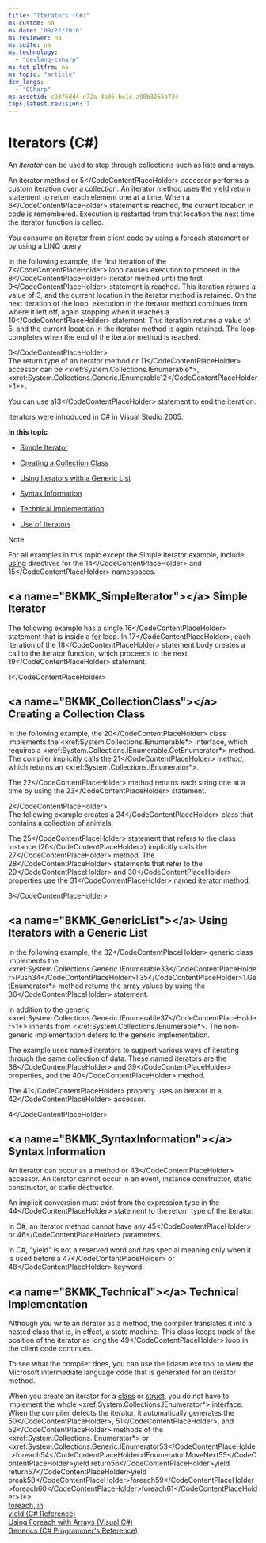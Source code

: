 ```yaml
---
title: "Iterators (C#)"
ms.custom: na
ms.date: "09/22/2016"
ms.reviewer: na
ms.suite: na
ms.technology: 
  - "devlang-csharp"
ms.tgt_pltfrm: na
ms.topic: "article"
dev_langs: 
  - "CSharp"
ms.assetid: c93f6dd4-e72a-4a06-be1c-a98b3255b734
caps.latest.revision: 7
---
```

# Iterators (C#)
An *iterator* can be used to step through collections such as lists and arrays.  
  
 An iterator method or <CodeContentPlaceHolder>5\</CodeContentPlaceHolder> accessor performs a custom iteration over a collection. An iterator method uses the [yield return](../vs140/yield--csharp-reference-.md) statement to return each element one at a time. When a <CodeContentPlaceHolder>6\</CodeContentPlaceHolder> statement is reached, the current location in code is remembered. Execution is restarted from that location the next time the iterator function is called.  
  
 You consume an iterator from client code by using a [foreach](../vs140/foreach--in--csharp-reference-.md) statement or by using a LINQ query.  
  
 In the following example, the first iteration of the <CodeContentPlaceHolder>7\</CodeContentPlaceHolder> loop causes execution to proceed  in the <CodeContentPlaceHolder>8\</CodeContentPlaceHolder> iterator method until the first <CodeContentPlaceHolder>9\</CodeContentPlaceHolder> statement is reached. This iteration returns a value of 3, and the current location in the iterator method is retained. On the next iteration of the loop, execution in the iterator method continues from where it left off, again stopping when it reaches a <CodeContentPlaceHolder>10\</CodeContentPlaceHolder> statement. This iteration returns a value of 5, and the current location in the iterator method is again retained. The loop completes when the end of the iterator method is reached.  
  
<CodeContentPlaceHolder>0\</CodeContentPlaceHolder>  
 The return type of an iterator method or <CodeContentPlaceHolder>11\</CodeContentPlaceHolder> accessor can be \<xref:System.Collections.IEnumerable*>, <xref:System.Collections.Generic.IEnumerable<CodeContentPlaceHolder>12\</CodeContentPlaceHolder>1*>.  
  
 You can use a<CodeContentPlaceHolder>13\</CodeContentPlaceHolder> statement to end the iteration.  
  
 Iterators were introduced in C# in Visual Studio 2005.  
  
 **In this topic**  
  
-   [Simple Iterator](#BKMK_SimpleIterator)  
  
-   [Creating a Collection Class](#BKMK_CollectionClass)  
  
-   [Using Iterators with a Generic List](#BKMK_GenericList)  
  
-   [Syntax Information](#BKMK_SyntaxInformation)  
  
-   [Technical Implementation](#BKMK_Technical)  
  
-   [Use of Iterators](#BKMK_UseOfIterators)  
  
> [!NOTE]
>  For all examples in this topic except the Simple Iterator example, include [using](../vs140/using-directive--csharp-reference-.md) directives for the <CodeContentPlaceHolder>14\</CodeContentPlaceHolder> and <CodeContentPlaceHolder>15\</CodeContentPlaceHolder> namespaces.  
  
##  \<a name="BKMK_SimpleIterator">\</a> Simple Iterator  
 The following example has a single <CodeContentPlaceHolder>16\</CodeContentPlaceHolder> statement that is inside a [for](../vs140/for--csharp-reference-.md) loop. In <CodeContentPlaceHolder>17\</CodeContentPlaceHolder>, each iteration of the <CodeContentPlaceHolder>18\</CodeContentPlaceHolder> statement body creates a call to the iterator function, which proceeds to the next <CodeContentPlaceHolder>19\</CodeContentPlaceHolder> statement.  
  
<CodeContentPlaceHolder>1\</CodeContentPlaceHolder>  
##  \<a name="BKMK_CollectionClass">\</a> Creating a Collection Class  
 In the following example, the <CodeContentPlaceHolder>20\</CodeContentPlaceHolder> class implements the \<xref:System.Collections.IEnumerable*> interface, which requires a \<xref:System.Collections.IEnumerable.GetEnumerator*> method. The compiler implicitly calls the <CodeContentPlaceHolder>21\</CodeContentPlaceHolder> method, which returns an \<xref:System.Collections.IEnumerator*>.  
  
 The <CodeContentPlaceHolder>22\</CodeContentPlaceHolder> method returns each string one at a time by using the <CodeContentPlaceHolder>23\</CodeContentPlaceHolder> statement.  
  
<CodeContentPlaceHolder>2\</CodeContentPlaceHolder>  
 The following example creates a <CodeContentPlaceHolder>24\</CodeContentPlaceHolder> class that contains a collection of animals.  
  
 The <CodeContentPlaceHolder>25\</CodeContentPlaceHolder> statement that refers to the class instance (<CodeContentPlaceHolder>26\</CodeContentPlaceHolder>) implicitly calls the <CodeContentPlaceHolder>27\</CodeContentPlaceHolder> method. The <CodeContentPlaceHolder>28\</CodeContentPlaceHolder> statements that refer to the <CodeContentPlaceHolder>29\</CodeContentPlaceHolder> and <CodeContentPlaceHolder>30\</CodeContentPlaceHolder> properties use the <CodeContentPlaceHolder>31\</CodeContentPlaceHolder> named iterator method.  
  
<CodeContentPlaceHolder>3\</CodeContentPlaceHolder>  
##  \<a name="BKMK_GenericList">\</a> Using Iterators with a Generic List  
 In the following example, the <CodeContentPlaceHolder>32\</CodeContentPlaceHolder> generic class implements the <xref:System.Collections.Generic.IEnumerable<CodeContentPlaceHolder>33\</CodeContentPlaceHolder>Push<CodeContentPlaceHolder>34\</CodeContentPlaceHolder>T<CodeContentPlaceHolder>35\</CodeContentPlaceHolder>1.GetEnumerator*> method returns the array values by using the <CodeContentPlaceHolder>36\</CodeContentPlaceHolder> statement.  
  
 In addition to the generic <xref:System.Collections.Generic.IEnumerable<CodeContentPlaceHolder>37\</CodeContentPlaceHolder>1*> inherits from \<xref:System.Collections.IEnumerable*>. The non-generic implementation defers to the generic implementation.  
  
 The example uses named iterators to support various ways of iterating through the same collection of data. These named iterators are the <CodeContentPlaceHolder>38\</CodeContentPlaceHolder> and <CodeContentPlaceHolder>39\</CodeContentPlaceHolder> properties, and the <CodeContentPlaceHolder>40\</CodeContentPlaceHolder> method.  
  
 The <CodeContentPlaceHolder>41\</CodeContentPlaceHolder> property uses an iterator in a <CodeContentPlaceHolder>42\</CodeContentPlaceHolder> accessor.  
  
<CodeContentPlaceHolder>4\</CodeContentPlaceHolder>  
##  \<a name="BKMK_SyntaxInformation">\</a> Syntax Information  
 An iterator can occur as a method or <CodeContentPlaceHolder>43\</CodeContentPlaceHolder> accessor. An iterator cannot occur in an event, instance constructor, static constructor, or static destructor.  
  
 An implicit conversion must exist from the expression type in the <CodeContentPlaceHolder>44\</CodeContentPlaceHolder> statement to the return type of the iterator.  
  
 In C#, an iterator method cannot have any <CodeContentPlaceHolder>45\</CodeContentPlaceHolder> or <CodeContentPlaceHolder>46\</CodeContentPlaceHolder> parameters.  
  
 In C#, "yield" is not a reserved word and has special meaning only when it is used before a <CodeContentPlaceHolder>47\</CodeContentPlaceHolder> or <CodeContentPlaceHolder>48\</CodeContentPlaceHolder> keyword.  
  
##  \<a name="BKMK_Technical">\</a> Technical Implementation  
 Although you write an iterator as a method, the compiler translates it into a nested class that is, in effect, a state machine. This class keeps track of the position of the iterator as long the <CodeContentPlaceHolder>49\</CodeContentPlaceHolder> loop in the client code continues.  
  
 To see what the compiler does, you can use the Ildasm.exe tool to view the Microsoft intermediate language code that is generated for an iterator method.  
  
 When you create an iterator for a [class](../vs140/class--csharp-reference-.md) or [struct](../vs140/struct--csharp-reference-.md), you do not have to implement the whole \<xref:System.Collections.IEnumerator*> interface. When the compiler detects the iterator, it automatically generates the <CodeContentPlaceHolder>50\</CodeContentPlaceHolder>, <CodeContentPlaceHolder>51\</CodeContentPlaceHolder>, and <CodeContentPlaceHolder>52\</CodeContentPlaceHolder> methods of the \<xref:System.Collections.IEnumerator*> or <xref:System.Collections.Generic.IEnumerator<CodeContentPlaceHolder>53\</CodeContentPlaceHolder>foreach<CodeContentPlaceHolder>54\</CodeContentPlaceHolder>IEnumerator.MoveNext<CodeContentPlaceHolder>55\</CodeContentPlaceHolder>yield return<CodeContentPlaceHolder>56\</CodeContentPlaceHolder>yield return<CodeContentPlaceHolder>57\</CodeContentPlaceHolder>yield break<CodeContentPlaceHolder>58\</CodeContentPlaceHolder>foreach<CodeContentPlaceHolder>59\</CodeContentPlaceHolder>foreach<CodeContentPlaceHolder>60\</CodeContentPlaceHolder>foreach<CodeContentPlaceHolder>61\</CodeContentPlaceHolder>1*>   
 [foreach, in](../vs140/foreach--in--csharp-reference-.md)   
 [yield (C# Reference)](../vs140/yield--csharp-reference-.md)   
 [Using Foreach with Arrays (Visual C#)](../vs140/using-foreach-with-arrays--csharp-programming-guide-.md)   
 [Generics (C# Programmer's Reference)](../vs140/generics--csharp-programming-guide-.md)